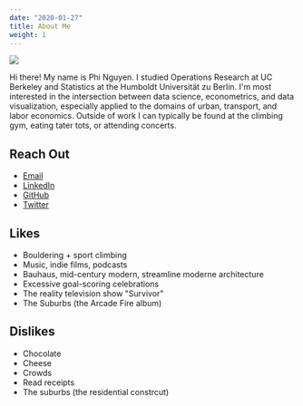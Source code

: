 ```yaml
---
date: "2020-01-27"
title: About Me
weight: 1
---
```


![](../../img/Climbing.jpg)

Hi there! My name is Phi Nguyen. I studied Operations Research at UC Berkeley and Statistics at the Humboldt Universität zu Berlin. I'm most interested in the intersection between data science, econometrics, and data visualization, especially applied to the domains of urban, transport, and labor economics. Outside of work I can typically be found at the climbing gym, eating tater tots, or attending concerts.

## Reach Out

- [Email](mailto:phi.nguyen@@outlook.com)
- [LinkedIn](https://www.linkedin.com/in/phinguyen44)
- [GitHub](https://www.github.com/phister)
- [Twitter](https://www.twitter.com/phister44)

## Likes

- Bouldering + sport climbing
- Music, indie films, podcasts
- Bauhaus, mid-century modern, streamline moderne architecture
- Excessive goal-scoring celebrations
- The reality television show "Survivor"
- The Suburbs (the Arcade Fire album)

## Dislikes

- Chocolate
- Cheese
- Crowds
- Read receipts
- The suburbs (the residential constrcut)